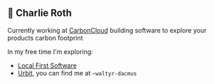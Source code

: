 ##  🌱 Charlie Roth

Currently working at [CarbonCloud](https://carboncloud.com/) building software to explore your products carbon footprint

In my free time I'm exploring:

- [Local First Software](https://www.inkandswitch.com/local-first/)
- [Urbit](https://urbit.org), you can find me at `~waltyr-dacmus`
